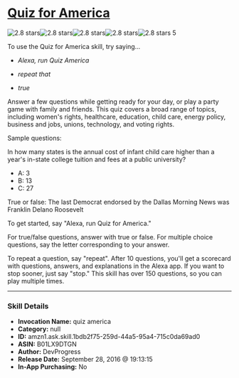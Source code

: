 # [Quiz for America](http://alexa.amazon.com/#skills/amzn1.ask.skill.1bdb2f75-259d-44a5-95a4-715c0da69ad0)
![2.8 stars](../../images/ic_star_black_18dp_1x.png)![2.8 stars](../../images/ic_star_black_18dp_1x.png)![2.8 stars](../../images/ic_star_half_black_18dp_1x.png)![2.8 stars](../../images/ic_star_border_black_18dp_1x.png)![2.8 stars](../../images/ic_star_border_black_18dp_1x.png) 5

To use the Quiz for America skill, try saying...

* *Alexa, run Quiz America*

* *repeat that*

* *true*

Answer a few questions while getting ready for your day, or play a party game with family and friends.  This quiz covers a broad range of topics, including women's rights, healthcare, education, child care, energy policy, business and jobs, unions, technology, and voting rights.

Sample questions:

In how many states is the annual cost of infant child care higher than a year's in-state college tuition and fees at a public university?
- A: 3
- B: 13
- C: 27

True or false: The last Democrat endorsed by the Dallas Morning News was Franklin Delano Roosevelt

To get started, say "Alexa, run Quiz for America."

For true/false questions, answer with true or false.  For multiple choice questions, say the letter corresponding to your answer.

To repeat a question, say "repeat".  After 10 questions, you'll get a scorecard with questions, answers, and explanations in the Alexa app.  If you want to stop sooner, just say "stop."  This skill has over 150 questions, so you can play multiple times.

***

### Skill Details

* **Invocation Name:** quiz america
* **Category:** null
* **ID:** amzn1.ask.skill.1bdb2f75-259d-44a5-95a4-715c0da69ad0
* **ASIN:** B01LX9DTGN
* **Author:** DevProgress
* **Release Date:** September 28, 2016 @ 19:13:15
* **In-App Purchasing:** No
